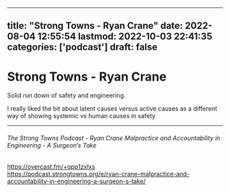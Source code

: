 
---
title: "Strong Towns - Ryan Crane"
date: 2022-08-04 12:55:54
lastmod: 2022-10-03 22:41:35
categories: ['podcast']
draft: false
---


# Strong Towns - Ryan Crane 
Solid run down of safety and engineering. 

I really liked the bit about latent causes versus active causes as a different way of showing systemic vs human causes in safety

- - -
###### The Strong Towns Podcast - Ryan Crane Malpractice and Accountability in Engineering - A Surgeon’s Take

https://overcast.fm/+qpp1zxIxs  
https://podcast.strongtowns.org/e/ryan-crane-malpractice-and-accountability-in-engineering-a-surgeon-s-take/

<!-- #public #podcast -->

<!-- {BearID:EE420233-D878-4060-AE02-FD283C5D2282-16385-0000130750278366} -->
